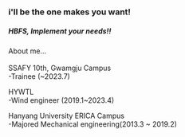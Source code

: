 ### i'll be the one makes you want!  
##### HBFS, Implement your needs!!  
  
About me...  
</br>
SSAFY 10th, Gwamgju Campus  
-Trainee (~2023.7)  

HYWTL  
-Wind engineer (2019.1~2023.4)  

Hanyang University ERICA Campus  
-Majored Mechanical engineering(2013.3 ~ 2019.2)  

